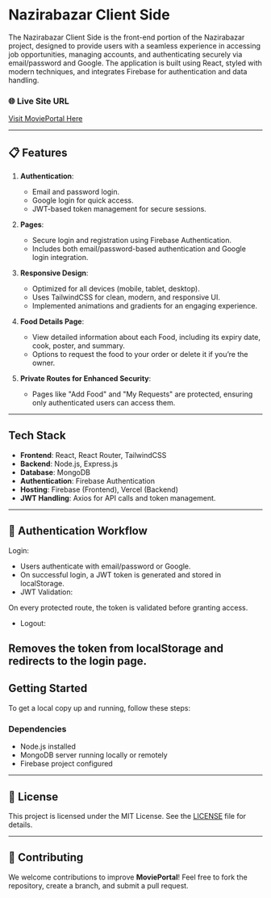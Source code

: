 # Nazirabazar Client Side 

The Nazirabazar Client Side is the front-end portion of the Nazirabazar project, designed to provide users with a seamless experience in accessing job opportunities, managing accounts, and authenticating securely via email/password and Google. The application is built using React, styled with modern techniques, and integrates Firebase for authentication and data handling.

### 🌐 **Live Site URL**
[Visit MoviePortal Here](https://job-portal-for-goribs.web.app/)

---

## 📋 **Features**
1. **Authentication**:
    - Email and password login.
    - Google login for quick access.
    - JWT-based token management for secure sessions.

2. **Pages**:
   - Secure login and registration using Firebase Authentication.
   - Includes both email/password-based authentication and Google login integration.

3. **Responsive Design**:
   - Optimized for all devices (mobile, tablet, desktop).
   - Uses TailwindCSS for clean, modern, and responsive UI.
   - Implemented animations and gradients for an engaging experience.

4. **Food Details Page**:
   - View detailed information about each Food, including its expiry date, cook, poster, and summary.
   - Options to request the food to your order or delete it if you’re the owner.

5. **Private Routes for Enhanced Security**:
   - Pages like "Add Food" and "My Requests" are protected, ensuring only authenticated users can access them.

---

##  **Tech Stack**
- **Frontend**: React, React Router, TailwindCSS
- **Backend**: Node.js, Express.js
- **Database**: MongoDB
- **Authentication**: Firebase Authentication
- **Hosting**: Firebase (Frontend), Vercel (Backend)
- **JWT Handling**: Axios for API calls and token management.

---
## 🔐 Authentication Workflow
Login:

- Users authenticate with email/password or Google.
- On successful login, a JWT token is generated and stored in localStorage.
- JWT Validation:

On every protected route, the token is validated before granting access.
- Logout:

Removes the token from localStorage and redirects to the login page.
---

##  **Getting Started**
To get a local copy up and running, follow these steps:

### Dependencies
- Node.js installed
- MongoDB server running locally or remotely
- Firebase project configured

---

## 📝 **License**
This project is licensed under the MIT License. See the [LICENSE](LICENSE) file for details.

---

## 🤝 **Contributing**
We welcome contributions to improve **MoviePortal**! Feel free to fork the repository, create a branch, and submit a pull request.
